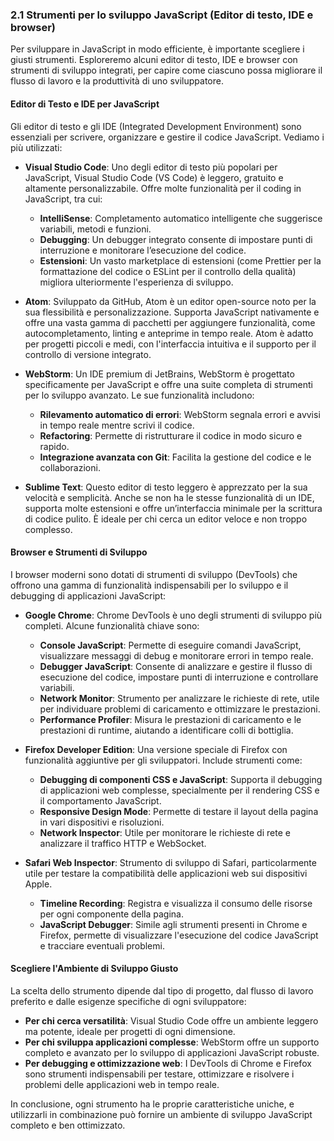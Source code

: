 ### 2.1 Strumenti per lo sviluppo JavaScript (Editor di testo, IDE e browser)

Per sviluppare in JavaScript in modo efficiente, è importante scegliere i giusti strumenti. Esploreremo alcuni editor di testo, IDE e browser con strumenti di sviluppo integrati, per capire come ciascuno possa migliorare il flusso di lavoro e la produttività di uno sviluppatore.

#### Editor di Testo e IDE per JavaScript

Gli editor di testo e gli IDE (Integrated Development Environment) sono essenziali per scrivere, organizzare e gestire il codice JavaScript. Vediamo i più utilizzati:

- **Visual Studio Code**: Uno degli editor di testo più popolari per JavaScript, Visual Studio Code (VS Code) è leggero, gratuito e altamente personalizzabile. Offre molte funzionalità per il coding in JavaScript, tra cui:
  - **IntelliSense**: Completamento automatico intelligente che suggerisce variabili, metodi e funzioni.
  - **Debugging**: Un debugger integrato consente di impostare punti di interruzione e monitorare l’esecuzione del codice.
  - **Estensioni**: Un vasto marketplace di estensioni (come Prettier per la formattazione del codice o ESLint per il controllo della qualità) migliora ulteriormente l'esperienza di sviluppo.

- **Atom**: Sviluppato da GitHub, Atom è un editor open-source noto per la sua flessibilità e personalizzazione. Supporta JavaScript nativamente e offre una vasta gamma di pacchetti per aggiungere funzionalità, come autocompletamento, linting e anteprime in tempo reale. Atom è adatto per progetti piccoli e medi, con l'interfaccia intuitiva e il supporto per il controllo di versione integrato.

- **WebStorm**: Un IDE premium di JetBrains, WebStorm è progettato specificamente per JavaScript e offre una suite completa di strumenti per lo sviluppo avanzato. Le sue funzionalità includono:
  - **Rilevamento automatico di errori**: WebStorm segnala errori e avvisi in tempo reale mentre scrivi il codice.
  - **Refactoring**: Permette di ristrutturare il codice in modo sicuro e rapido.
  - **Integrazione avanzata con Git**: Facilita la gestione del codice e le collaborazioni.

- **Sublime Text**: Questo editor di testo leggero è apprezzato per la sua velocità e semplicità. Anche se non ha le stesse funzionalità di un IDE, supporta molte estensioni e offre un’interfaccia minimale per la scrittura di codice pulito. È ideale per chi cerca un editor veloce e non troppo complesso.

#### Browser e Strumenti di Sviluppo

I browser moderni sono dotati di strumenti di sviluppo (DevTools) che offrono una gamma di funzionalità indispensabili per lo sviluppo e il debugging di applicazioni JavaScript:

- **Google Chrome**: Chrome DevTools è uno degli strumenti di sviluppo più completi. Alcune funzionalità chiave sono:
  - **Console JavaScript**: Permette di eseguire comandi JavaScript, visualizzare messaggi di debug e monitorare errori in tempo reale.
  - **Debugger JavaScript**: Consente di analizzare e gestire il flusso di esecuzione del codice, impostare punti di interruzione e controllare variabili.
  - **Network Monitor**: Strumento per analizzare le richieste di rete, utile per individuare problemi di caricamento e ottimizzare le prestazioni.
  - **Performance Profiler**: Misura le prestazioni di caricamento e le prestazioni di runtime, aiutando a identificare colli di bottiglia.

- **Firefox Developer Edition**: Una versione speciale di Firefox con funzionalità aggiuntive per gli sviluppatori. Include strumenti come:
  - **Debugging di componenti CSS e JavaScript**: Supporta il debugging di applicazioni web complesse, specialmente per il rendering CSS e il comportamento JavaScript.
  - **Responsive Design Mode**: Permette di testare il layout della pagina in vari dispositivi e risoluzioni.
  - **Network Inspector**: Utile per monitorare le richieste di rete e analizzare il traffico HTTP e WebSocket.

- **Safari Web Inspector**: Strumento di sviluppo di Safari, particolarmente utile per testare la compatibilità delle applicazioni web sui dispositivi Apple.
  - **Timeline Recording**: Registra e visualizza il consumo delle risorse per ogni componente della pagina.
  - **JavaScript Debugger**: Simile agli strumenti presenti in Chrome e Firefox, permette di visualizzare l'esecuzione del codice JavaScript e tracciare eventuali problemi.

#### Scegliere l'Ambiente di Sviluppo Giusto

La scelta dello strumento dipende dal tipo di progetto, dal flusso di lavoro preferito e dalle esigenze specifiche di ogni sviluppatore:
- **Per chi cerca versatilità**: Visual Studio Code offre un ambiente leggero ma potente, ideale per progetti di ogni dimensione.
- **Per chi sviluppa applicazioni complesse**: WebStorm offre un supporto completo e avanzato per lo sviluppo di applicazioni JavaScript robuste.
- **Per debugging e ottimizzazione web**: I DevTools di Chrome e Firefox sono strumenti indispensabili per testare, ottimizzare e risolvere i problemi delle applicazioni web in tempo reale.

In conclusione, ogni strumento ha le proprie caratteristiche uniche, e utilizzarli in combinazione può fornire un ambiente di sviluppo JavaScript completo e ben ottimizzato.